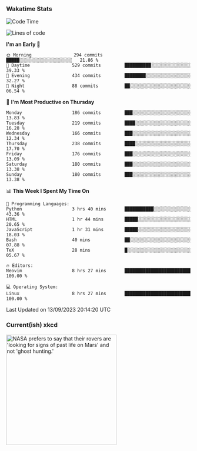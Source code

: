 ### Wakatime Stats
<!--START_SECTION:waka-->
![Code Time](http://img.shields.io/badge/Code%20Time-1%2C951%20hrs%2058%20mins-blue)

![Lines of code](https://img.shields.io/badge/From%20Hello%20World%20I%27ve%20Written-821.4%20thousand%20lines%20of%20code-blue)

**I'm an Early 🐤** 

```text
🌞 Morning                294 commits         █████░░░░░░░░░░░░░░░░░░░░   21.86 % 
🌆 Daytime                529 commits         ██████████░░░░░░░░░░░░░░░   39.33 % 
🌃 Evening                434 commits         ████████░░░░░░░░░░░░░░░░░   32.27 % 
🌙 Night                  88 commits          ██░░░░░░░░░░░░░░░░░░░░░░░   06.54 % 
```
📅 **I'm Most Productive on Thursday** 

```text
Monday                   186 commits         ███░░░░░░░░░░░░░░░░░░░░░░   13.83 % 
Tuesday                  219 commits         ████░░░░░░░░░░░░░░░░░░░░░   16.28 % 
Wednesday                166 commits         ███░░░░░░░░░░░░░░░░░░░░░░   12.34 % 
Thursday                 238 commits         ████░░░░░░░░░░░░░░░░░░░░░   17.70 % 
Friday                   176 commits         ███░░░░░░░░░░░░░░░░░░░░░░   13.09 % 
Saturday                 180 commits         ███░░░░░░░░░░░░░░░░░░░░░░   13.38 % 
Sunday                   180 commits         ███░░░░░░░░░░░░░░░░░░░░░░   13.38 % 
```


📊 **This Week I Spent My Time On** 

```text
💬 Programming Languages: 
Python                   3 hrs 40 mins       ███████████░░░░░░░░░░░░░░   43.36 % 
HTML                     1 hr 44 mins        █████░░░░░░░░░░░░░░░░░░░░   20.65 % 
JavaScript               1 hr 31 mins        █████░░░░░░░░░░░░░░░░░░░░   18.03 % 
Bash                     40 mins             ██░░░░░░░░░░░░░░░░░░░░░░░   07.88 % 
TeX                      28 mins             █░░░░░░░░░░░░░░░░░░░░░░░░   05.67 % 

🔥 Editors: 
Neovim                   8 hrs 27 mins       █████████████████████████   100.00 % 

💻 Operating System: 
Linux                    8 hrs 27 mins       █████████████████████████   100.00 % 
```


 Last Updated on 13/09/2023 20:14:20 UTC
<!--END_SECTION:waka-->

### Current(ish) xkcd
<a id="xkcd-a" title="NASA prefers to say that their rovers are 'looking for signs of past life on Mars' and not 'ghost hunting.'" href="https://www.xkcd.com" target="_blank">
        <img align="center" id="xkcd-img" src="https://imgs.xkcd.com/comics/exoplanet_observation.png" alt="NASA prefers to say that their rovers are 'looking for signs of past life on Mars' and not 'ghost hunting.'" height=300 />
</a>
